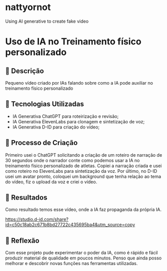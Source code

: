 # nattyornot
Using AI generative to create fake video

# Uso de IA no Treinamento físico personalizado

## 📒 Descrição
Pequeno vídeo criado por IAs falando sobre como a IA pode auxiliar no treinamento físico personalizado

## 🤖 Tecnologias Utilizadas
* IA Generativa ChatGPT para roteirização e revisão;
* IA Generativa ElevenLabs para clonagem e sintetização de voz;
* IA Generativa D-ID para criação do vídeo;

## 🧐 Processo de Criação
Primeiro usei o ChatGPT solicitando a criação de um roteiro de narração de 30 segundos onde o narrador conte como podemos usar a IA no treinamento físico personalizado de atletas. Copiei a narração criada e usei como roteiro no ElevenLabs para sintetização da voz. Por último, no D-ID usei um avatar pronto, coloquei um background que tenha relação ao tema do vídeo, fiz o upload da voz e criei o vídeo.

## 🚀 Resultados
Como resultado temos esse vídeo, onde a IA faz propaganda da própria IA.

https://studio.d-id.com/share?id=c50c18ab2c671b8bd27722c435695ba4&utm_source=copy 

## 💭 Reflexão
Com esse projeto pude experimentar o poder da IA, como é rápido e fácil produzir material de qualidade em poucos minutos. Penso que ainda posso melhorar e descobrir novas funções nas ferramentas utilizadas.

